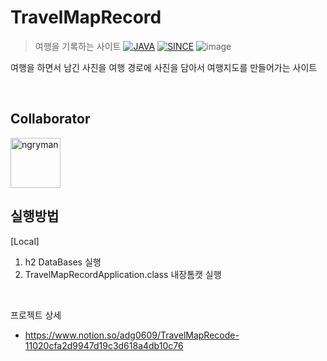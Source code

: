 # TravelMapRecord
> 여행을 기록하는 사이트
[![JAVA](https://img.shields.io/badge/JAVA-v11-green)](https://openjdk.java.net/)
[![SINCE](https://img.shields.io/badge/SINCE-2022--02--27-brightgreen)]()
![image](https://user-images.githubusercontent.com/24603994/164030956-9e1c4101-2d84-47bd-ab85-06cc5f8575a1.png)


여행을 하면서 남긴 사진을 여행 경로에 사진을 담아서 여행지도를 만들어가는 사이트

<br>

## Collaborator
<img src="https://avatars.githubusercontent.com/u/58283564?v=4" title="ngryman" width="80" height="80" style="max-width: 100%;">


<br>

## 실행방법
[Local]
1. h2 DataBases 실행
2. TravelMapRecordApplication.class 내장톰캣 실행

<br>

프로젝트 상세
* https://www.notion.so/adg0609/TravelMapRecode-11020cfa2d9947d19c3d618a4db10c76
